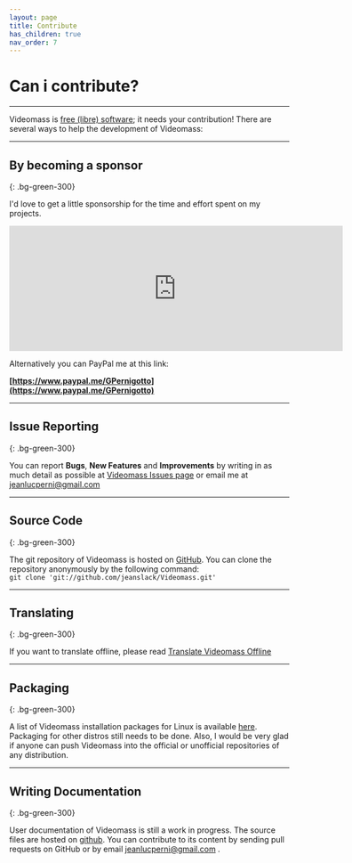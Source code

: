```yaml
---
layout: page
title: Contribute
has_children: true
nav_order: 7
---
```


# Can i contribute?

---

Videomass is [free (libre) software](https://en.wikipedia.org/wiki/Free_software); it needs your contribution!
There are several ways to help the development of Videomass:

---

## By becoming a sponsor
{: .bg-green-300}

I'd love to get a little sponsorship for the time and effort spent on my projects.   

<iframe src="https://github.com/sponsors/jeanslack/card" title="Sponsor jeanslack" height="225" width="600" style="border: 0;"></iframe>

Alternatively you can PayPal me at this link:   

**[https://www.paypal.me/GPernigotto](https://www.paypal.me/GPernigotto)**

---

## Issue Reporting
{: .bg-green-300}

You can report **Bugs**, **New Features** and **Improvements** by writing in as much detail as possible 
at [Videomass Issues page](https://github.com/jeanslack/Videomass/issues) or email me at <jeanlucperni@gmail.com>   

---

## Source Code
{: .bg-green-300}

The git repository of Videomass is hosted on [GitHub](https://github.com/jeanslack/Videomass).
You can clone the repository anonymously by the following command:   
`git clone 'git://github.com/jeanslack/Videomass.git'` 

---  

## Translating
{: .bg-green-300}

If you want to translate offline, please read 
[Translate Videomass Offline](Pages/Localization_Guidelines)

---

## Packaging
{: .bg-green-300}

A list of Videomass installation packages for Linux is available 
[here](Pages/Packages/Linux). Packaging for other distros still needs to be done. 
Also, I would be very glad if anyone can push Videomass into the official or 
unofficial repositories of any distribution.

---

## Writing Documentation
{: .bg-green-300}

User documentation of Videomass is still a work in progress. The source files 
are hosted on [github](https://github.com/jeanslack/Videomass/tree/gh-pages/User-guide). 
You can contribute to its content by sending pull requests on GitHub or by 
email <jeanlucperni@gmail.com> .
